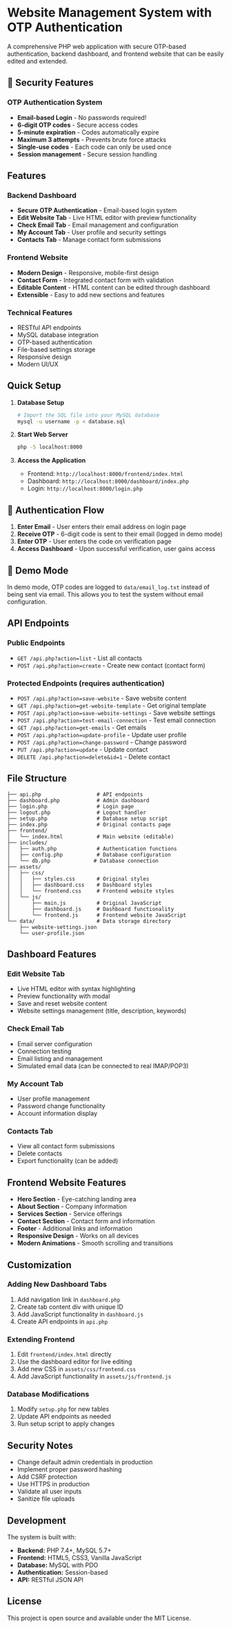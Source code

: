 # Website Management System with OTP Authentication

A comprehensive PHP web application with secure OTP-based authentication, backend dashboard, and frontend website that can be easily edited and extended.

## 🔐 Security Features

### OTP Authentication System
- **Email-based Login** - No passwords required!
- **6-digit OTP codes** - Secure access codes
- **5-minute expiration** - Codes automatically expire
- **Maximum 3 attempts** - Prevents brute force attacks
- **Single-use codes** - Each code can only be used once
- **Session management** - Secure session handling

## Features

### Backend Dashboard
- **Secure OTP Authentication** - Email-based login system
- **Edit Website Tab** - Live HTML editor with preview functionality
- **Check Email Tab** - Email management and configuration
- **My Account Tab** - User profile and security settings
- **Contacts Tab** - Manage contact form submissions

### Frontend Website
- **Modern Design** - Responsive, mobile-first design
- **Contact Form** - Integrated contact form with validation
- **Editable Content** - HTML content can be edited through dashboard
- **Extensible** - Easy to add new sections and features

### Technical Features
- RESTful API endpoints
- MySQL database integration
- OTP-based authentication
- File-based settings storage
- Responsive design
- Modern UI/UX

## Quick Setup

1. **Database Setup**
   ```bash
   # Import the SQL file into your MySQL database
   mysql -u username -p < database.sql
   ```

2. **Start Web Server**
   ```bash
   php -S localhost:8000
   ```

3. **Access the Application**
   - Frontend: `http://localhost:8000/frontend/index.html`
   - Dashboard: `http://localhost:8000/dashboard/index.php`
   - Login: `http://localhost:8000/login.php`

## 🔑 Authentication Flow

1. **Enter Email** - User enters their email address on login page
2. **Receive OTP** - 6-digit code is sent to their email (logged in demo mode)
3. **Enter OTP** - User enters the code on verification page
4. **Access Dashboard** - Upon successful verification, user gains access

## 📧 Demo Mode

In demo mode, OTP codes are logged to `data/email_log.txt` instead of being sent via email. This allows you to test the system without email configuration.

## API Endpoints

### Public Endpoints
- `GET /api.php?action=list` - List all contacts
- `POST /api.php?action=create` - Create new contact (contact form)

### Protected Endpoints (requires authentication)
- `POST /api.php?action=save-website` - Save website content
- `GET /api.php?action=get-website-template` - Get original template
- `POST /api.php?action=save-website-settings` - Save website settings
- `POST /api.php?action=test-email-connection` - Test email connection
- `GET /api.php?action=get-emails` - Get emails
- `POST /api.php?action=update-profile` - Update user profile
- `POST /api.php?action=change-password` - Change password
- `PUT /api.php?action=update` - Update contact
- `DELETE /api.php?action=delete&id=1` - Delete contact

## File Structure

```
├── api.php                  # API endpoints
├── dashboard.php            # Admin dashboard
├── login.php                # Login page
├── logout.php               # Logout handler
├── setup.php                # Database setup script
├── index.php                # Original contacts page
├── frontend/
│   └── index.html           # Main website (editable)
├── includes/
│   ├── auth.php             # Authentication functions
│   ├── config.php           # Database configuration
│   └── db.php              # Database connection
├── assets/
│   ├── css/
│   │   ├── styles.css       # Original styles
│   │   ├── dashboard.css    # Dashboard styles
│   │   └── frontend.css     # Frontend website styles
│   └── js/
│       ├── main.js          # Original JavaScript
│       ├── dashboard.js     # Dashboard functionality
│       └── frontend.js      # Frontend website JavaScript
└── data/                    # Data storage directory
    ├── website-settings.json
    └── user-profile.json
```

## Dashboard Features

### Edit Website Tab
- Live HTML editor with syntax highlighting
- Preview functionality with modal
- Save and reset website content
- Website settings management (title, description, keywords)

### Check Email Tab
- Email server configuration
- Connection testing
- Email listing and management
- Simulated email data (can be connected to real IMAP/POP3)

### My Account Tab
- User profile management
- Password change functionality
- Account information display

### Contacts Tab
- View all contact form submissions
- Delete contacts
- Export functionality (can be added)

## Frontend Website Features

- **Hero Section** - Eye-catching landing area
- **About Section** - Company information
- **Services Section** - Service offerings
- **Contact Section** - Contact form and information
- **Footer** - Additional links and information
- **Responsive Design** - Works on all devices
- **Modern Animations** - Smooth scrolling and transitions

## Customization

### Adding New Dashboard Tabs
1. Add navigation link in `dashboard.php`
2. Create tab content div with unique ID
3. Add JavaScript functionality in `dashboard.js`
4. Create API endpoints in `api.php`

### Extending Frontend
1. Edit `frontend/index.html` directly
2. Use the dashboard editor for live editing
3. Add new CSS in `assets/css/frontend.css`
4. Add JavaScript functionality in `assets/js/frontend.js`

### Database Modifications
1. Modify `setup.php` for new tables
2. Update API endpoints as needed
3. Run setup script to apply changes

## Security Notes

- Change default admin credentials in production
- Implement proper password hashing
- Add CSRF protection
- Use HTTPS in production
- Validate all user inputs
- Sanitize file uploads

## Development

The system is built with:
- **Backend:** PHP 7.4+, MySQL 5.7+
- **Frontend:** HTML5, CSS3, Vanilla JavaScript
- **Database:** MySQL with PDO
- **Authentication:** Session-based
- **API:** RESTful JSON API

## License

This project is open source and available under the MIT License.